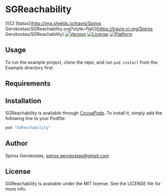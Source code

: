 # SGReachability

[![CI Status](http://img.shields.io/travis/Spiros Gerokostas/SGReachability.svg?style=flat)](https://travis-ci.org/Spiros Gerokostas/SGReachability)
[![Version](https://img.shields.io/cocoapods/v/SGReachability.svg?style=flat)](http://cocoapods.org/pods/SGReachability)
[![License](https://img.shields.io/cocoapods/l/SGReachability.svg?style=flat)](http://cocoapods.org/pods/SGReachability)
[![Platform](https://img.shields.io/cocoapods/p/SGReachability.svg?style=flat)](http://cocoapods.org/pods/SGReachability)

## Usage

To run the example project, clone the repo, and run `pod install` from the Example directory first.

## Requirements

## Installation

SGReachability is available through [CocoaPods](http://cocoapods.org). To install
it, simply add the following line to your Podfile:

```ruby
pod "SGReachability"
```

## Author

Spiros Gerokostas, spiros.gerokostas@gmail.com

## License

SGReachability is available under the MIT license. See the LICENSE file for more info.
